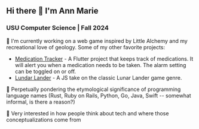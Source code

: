 ## Hi there 👋 I'm Ann Marie

### USU Computer Science | Fall 2024

🔭 I'm currently working on a web game inspired by Little Alchemy and my recreational love of geology. Some of my other favorite projects:

- [Medication Tracker](https://github.com/annmarie2/meds_tracker) - A Flutter project that keeps track of medications. It will alert you when a medication needs to be taken. The alarm setting can be toggled on or off.
- [Lundar Lander](https://github.com/annmarie2/LunarLander) - A JS take on the classic Lunar Lander game genre.

🤔 Perpetually pondering the etymological significance of programming language names (Rust, Ruby on Rails, Python, Go, Java, Swift -- somewhat informal, is there a reason?)

👯 Very interested in how people think about tech and where those conceptualizations come from

<!--
**annmarie2/annmarie2** is a ✨ _special_ ✨ repository because its `README.md` (this file) appears on your GitHub profile.

Here are some ideas to get you started:

- 🔭 I’m currently working on ...
- 🌱 I’m currently learning ...
- 👯 I’m looking to collaborate on ...
- 🤔 I’m looking for help with ...
- 💬 Ask me about ...
- 📫 How to reach me: ...
- 😄 Pronouns: ...
- ⚡ Fun fact: ...
-->
